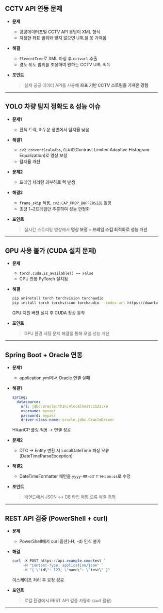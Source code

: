 ## CCTV API 연동 문제
- **문제**  
  - 공공데이터포털 CCTV API 응답이 XML 형식  
  - 지정한 좌표 범위와 맞지 않으면 URL을 못 가져옴  

- **해결**  
  - `ElementTree`로 XML 파싱 후 `cctvurl` 추출  
  - 경도·위도 범위를 조정하여 원하는 CCTV URL 획득  

- **포인트**  
  > 실제 공공 데이터 API를 사용해 **좌표 기반 CCTV 스트림을 가져온 경험**  

---

## YOLO 차량 탐지 정확도 & 성능 이슈
- **문제1**  
  - 흰색 트럭, 어두운 장면에서 탐지율 낮음  

- **해결1**  
  - `cv2.convertScaleAbs`, `CLAHE`(Contrast Limited Adaptive Histogram Equalization)로 영상 보정  
  - 탐지율 개선  

- **문제2**  
  - 프레임 처리량 과부하로 렉 발생  

- **해결2**  
  - `frame_skip` 적용, `cv2.CAP_PROP_BUFFERSIZE` 활용  
  - 초당 1~2프레임만 추론하여 성능 안정화  

- **포인트**  
  > 실시간 스트리밍 영상에서 **영상 보정 + 프레임 스킵 최적화로 성능 개선**  

---

## GPU 사용 불가 (CUDA 설치 문제)
- **문제**  
  - `torch.cuda.is_available() == False`  
  - CPU 전용 PyTorch 설치됨  

- **해결**  
  ```bash
  pip uninstall torch torchvision torchaudio
  pip install torch torchvision torchaudio --index-url https://download.pytorch.org/whl/cu118
  ```
  GPU 지원 버전 설치 후 CUDA 정상 동작  

- **포인트**  
  > GPU 환경 세팅 문제 해결을 통해 모델 성능 개선  

---

## Spring Boot + Oracle 연동
- **문제1**  
  - application.yml에서 Oracle 연결 실패  

- **해결1**  
  ```yaml
  spring:
    datasource:
      url: jdbc:oracle:thin:@localhost:1521:xe
      username: myuser
      password: mypass
      driver-class-name: oracle.jdbc.OracleDriver
  ```
  HikariCP 풀링 적용 → 연결 성공  

- **문제2**  
  - DTO → Entity 변환 시 LocalDateTime 파싱 오류 (DateTimeParseException)  

- **해결2**  
  - DateTimeFormatter 패턴을 `yyyy-MM-dd'T'HH:mm:ss`로 수정  

- **포인트**  
  > 백엔드에서 JSON ↔ DB 타입 매핑 오류 해결 경험  

---

## REST API 검증 (PowerShell + curl)
- **문제**  
  - PowerShell에서 curl 옵션(-H, -d) 인식 불가  

- **해결**  
  ```powershell
  curl -X POST https://api.example.com/test `
       -H "Content-Type: application/json" `
       -d "{ \"id\": 123, \"name\": \"test\" }"
  ```
  이스케이프 처리 후 요청 성공  

- **포인트**  
  > 로컬 환경에서 REST API 검증 자동화 (curl 활용)  

---
